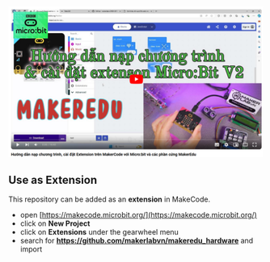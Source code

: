 [![Huong dan su dung micro:bit](/img/microbit.png)](https://www.youtube.com/watch?v=QjZL8yu3Uu4)

## Use as Extension

This repository can be added as an **extension** in MakeCode.

* open [https://makecode.microbit.org/](https://makecode.microbit.org/)
* click on **New Project**
* click on **Extensions** under the gearwheel menu
* search for **https://github.com/makerlabvn/makeredu_hardware** and import
